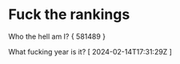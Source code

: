 # Fuck the rankings

Who the hell am I?
{ 581489 }

What fucking year is it?
[ 2024-02-14T17:31:29Z ]
